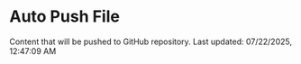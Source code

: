 # Auto Push File

Content that will be pushed to GitHub repository.
Last updated: 07/22/2025, 12:47:09 AM